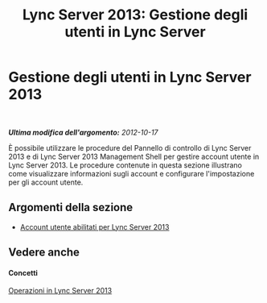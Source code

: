 ﻿---
title: 'Lync Server 2013: Gestione degli utenti in Lync Server'
TOCTitle: Gestione degli utenti in Lync Server 2013
ms:assetid: 16b2d276-f0ea-4be6-ac61-673be6f37cad
ms:mtpsurl: https://technet.microsoft.com/it-it/library/JJ649974(v=OCS.15)
ms:contentKeyID: 49887456
ms.date: 08/24/2015
mtps_version: v=OCS.15
ms.translationtype: HT
---

# Gestione degli utenti in Lync Server 2013

 

_**Ultima modifica dell'argomento:** 2012-10-17_

È possibile utilizzare le procedure del Pannello di controllo di Lync Server 2013 e di Lync Server 2013 Management Shell per gestire account utente in Lync Server 2013. Le procedure contenute in questa sezione illustrano come visualizzare informazioni sugli account e configurare l'impostazione per gli account utente.

## Argomenti della sezione

  - [Account utente abilitati per Lync Server 2013](lync-server-2013-user-accounts-enabled-for-lync-server.md)

## Vedere anche

#### Concetti

[Operazioni in Lync Server 2013](lync-server-2013-operations.md)

